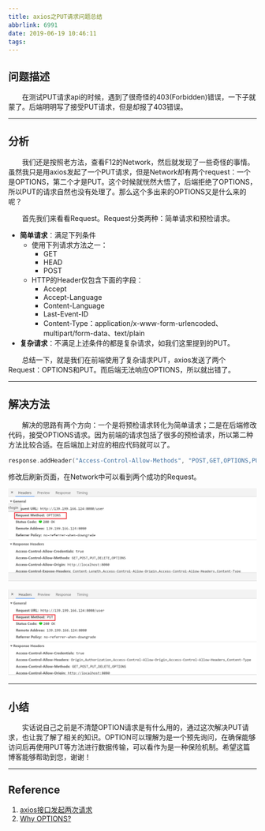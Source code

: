 ```yaml
---
title: axios之PUT请求问题总结
abbrlink: 6991
date: 2019-06-19 10:46:11
tags:
---
```


## 问题描述

&emsp;&emsp;在测试PUT请求api的时候，遇到了很奇怪的403(Forbidden)错误，一下子就蒙了。后端明明写了接受PUT请求，但是却报了403错误。

<!-- more -->

---

## 分析

&emsp;&emsp;我们还是按照老方法，查看F12的Network，然后就发现了一些奇怪的事情。虽然我只是用axios发起了一个PUT请求，但是Network却有两个request：一个是OPTIONS，第二个才是PUT。这个时候就恍然大悟了，后端拒绝了OPTIONS，所以PUT的请求自然也没有处理了。那么这个多出来的OPTIONS又是什么来的呢？

&emsp;&emsp;首先我们来看看Request。Request分类两种：简单请求和预检请求。

+ **简单请求**：满足下列条件
  + 使用下列请求方法之一：
    + GET
    + HEAD
    + POST
  + HTTP的Header仅包含下面的字段：
    + Accept
    + Accept-Language
    + Content-Language
    + Last-Event-ID
    + Content-Type：application/x-www-form-urlencoded、multipart/form-data、text/plain
+ **复杂请求**：不满足上述条件的都是复杂请求，如我们这里提到的PUT。

&emsp;&emsp;总结一下，就是我们在前端使用了复杂请求PUT，axios发送了两个Request：OPTIONS和PUT。而后端无法响应OPTIONS，所以就出错了。

---

## 解决方法

&emsp;&emsp;解决的思路有两个方向：一个是将预检请求转化为简单请求；二是在后端修改代码，接受OPTIONS请求。因为前端的请求包括了很多的预检请求，所以第二种方法比较合适。在后端加上对应的相应代码就可以了。

```go
response.addHeader("Access-Control-Allow-Methods", "POST,GET,OPTIONS,PUT,DELETE");
```

修改后刷新页面，在Network中可以看到两个成功的Request。

![user_option](/images/user_option.png)

![user_put](/images/user_put.png)

---

## 小结

&emsp;&emsp;实话说自己之前是不清楚OPTION请求是有什么用的，通过这次解决PUT请求，也让我了解了相关的知识。OPTION可以理解为是一个预先询问，在确保能够访问后再使用PUT等方法进行数据传输，可以看作为是一种保险机制。希望这篇博客能够帮助到您，谢谢！

---

## Reference

1. [axios接口发起两次请求](https://blog.csdn.net/qq_27626333/article/details/77005911)
2. [Why OPTIONS?](https://cloud.tencent.com/developer/article/1046663)